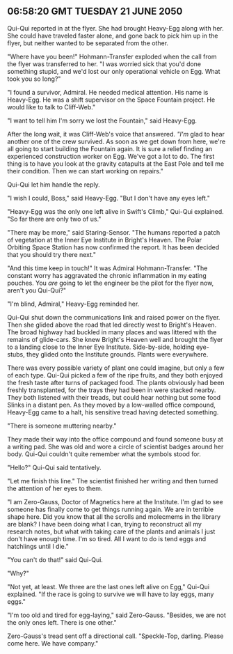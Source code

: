 ## 06:58:20 GMT TUESDAY 21 JUNE 2050
Qui-Qui reported in at the flyer. She had brought Heavy-Egg along with her. She could have traveled faster alone, and gone back to pick him up in the flyer, but neither wanted to be separated from the other.

"Where have you been!" Hohmann-Transfer exploded when the call from the flyer was transferred to her. "I was worried sick that you'd done something stupid, and we'd lost our only operational vehicle on Egg. What took you so long?"

"I found a survivor, Admiral. He needed medical attention. His name is Heavy-Egg. He was a shift supervisor on the Space Fountain project. He would like to talk to Cliff-Web."

"I want to tell him I'm sorry we lost the Fountain," said Heavy-Egg.

After the long wait, it was Cliff-Web's voice that answered. _"I'm_ glad to hear another one of the crew survived. As soon as we get down from here, we're all going to start building the Fountain again. It is sure a relief finding an experienced construction worker on Egg. We've got a lot to do. The first thing is to have you look at the gravity catapults at the East Pole and tell me their condition. Then we can start working on repairs."

Qui-Qui let him handle the reply.

"I wish I could, Boss," said Heavy-Egg. "But I don't have any eyes left."

"Heavy-Egg was the only one left alive in Swift's Climb," Qui-Qui explained. "So far there are only two of us."

"There may be more," said Staring-Sensor. "The humans reported a patch of vegetation at the Inner Eye Institute in Bright's Heaven. The Polar Orbiting Space Station has now confirmed the report. It has been decided that you should try there next."

"And this time keep in touch!" It was Admiral Hohmann-Transfer. "The constant worry has aggravated the chronic inflammation in my eating pouches. You _are_ going to let the engineer be the pilot for the flyer now, aren't you Qui-Qui?"

"I'm blind, Admiral," Heavy-Egg reminded her.

Qui-Qui shut down the communications link and raised power on the flyer. Then she glided above the road that led directly west to Bright's Heaven. The broad highway had buckled in many places and was littered with the remains of glide-cars. She knew Bright's Heaven well and brought the flyer to a landing close to the Inner Eye Institute. Side-by-side, holding eye-stubs, they glided onto the Institute grounds. Plants were everywhere.

There was every possible variety of plant one could imagine, but only a few of each type. Qui-Qui picked a few of the ripe fruits, and they both enjoyed the fresh taste after turns of packaged food. The plants obviously had been freshly transplanted, for the trays they had been in were stacked nearby. They both listened with their treads, but could hear nothing but some food Slinks in a distant pen. As they moved by a low-walled office compound, Heavy-Egg came to a halt, his sensitive tread having detected something.

"There is someone muttering nearby."

They made their way into the office compound and found someone busy at a writing pad. She was old and wore a circle of scientist badges around her body. Qui-Qui couldn't quite remember what the symbols stood for.

"Hello?" Qui-Qui said tentatively.

"Let me finish this line." The scientist finished her writing and then turned the attention of her eyes to them.

"I am Zero-Gauss, Doctor of Magnetics here at the Institute. I'm glad to see someone has finally come to get things running again. We are in terrible shape here. Did you know that all the scrolls and molecmems in the library are blank? I have been doing what I can, trying to reconstruct all my research notes, but what with taking care of the plants and animals I just don't have enough time. I'm so tired. All I want to do is tend eggs and hatchlings until I die."

"You can't do that!" said Qui-Qui.

"Why?"

"Not yet, at least. We three are the last ones left alive on Egg," Qui-Qui explained. "If the race is going to survive we will have to lay eggs, many eggs."

"I'm too old and tired for egg-laying," said Zero-Gauss. "Besides, we are not the only ones left. There is one other."

Zero-Gauss's tread sent off a directional call. "Speckle-Top, darling. Please come here. We have company."